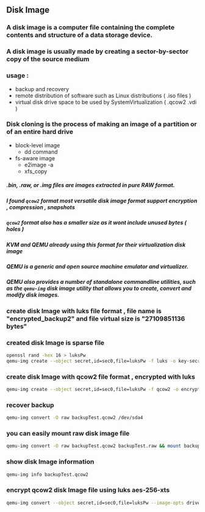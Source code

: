 ## Disk Image
### A disk image is a computer file containing the complete contents and structure of a data storage device.
### A disk image is usually made by creating a sector-by-sector copy of the source medium 
### usage : 
 - backup and recovery
 - remote distribution of software such as Linux distributions ( .iso files )
 - virtual disk drive space to be used by SystemVirtualization ( .qcow2 .vdi )
### Disk cloning is the process of making an image of a partition or of an entire hard drive

- block-level image
	- dd command
- fs-aware image
	- e2image -a 
	- xfs_copy

##### .bin, .raw, or .img files are images extracted in pure RAW format.
##### I found `qcow2` format most versatile disk image format support encryption , compression , snapshots
##### `qcow2` format also has a smaller size as it wont include unused bytes ( holes )
##### KVM and QEMU already using this format for their virtualization disk image
##### QEMU is a generic and open source machine emulator and virtualizer.
##### QEMU also provides a number of standalone commandline utilities, such as the `qemu-img` disk image utility that allows you to create, convert and modify disk images.

### create disk Image with luks file format , file name is "encrypted_backup2" and file virtual size is "27109851136 bytes"
### created disk Image is sparse file
```sh
openssl rand -hex 16 > luksPw
qemu-img create --object secret,id=sec0,file=luksPw -f luks -o key-secret=sec0 encrypted_backup2 27109851136
```
### create disk Image with qcow2 file format , encrypted with luks
```sh
qemu-img create --object secret,id=sec0,file=luksPw -f qcow2 -o encrypt.format=luks,encrypt.key-secret=sec0 backupTest_encrypted.qcow2 2710985113
```
### recover backup 
```sh
qemu-img convert -O raw backupTest.qcow2 /dev/sda4
```
### you can easily mount raw disk image file
```sh
qemu-img convert -O raw backupTest.qcow2 backupTest.raw && mount backupTest.raw backupMountPoint/
```
### show disk Image information
```sh
qemu-img info backupTest.qcow2
```
### encrypt qcow2 disk Image file using luks aes-256-xts
```sh
qemu-img convert --object secret,id=sec0,file=luksPw --image-opts driver=qcow2,file.filename=backupTest.qcow2 --target-image-opts driver=qcow2,encrypt.key-secret=sec0,file.filename=backupTest_encrypted.qcow2 -n -p
```

